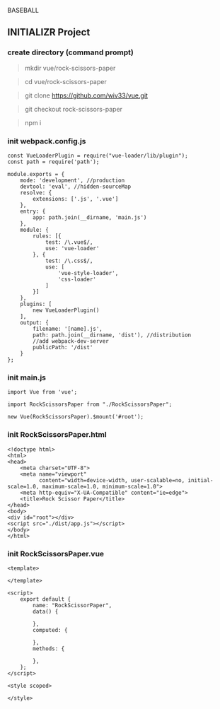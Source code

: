 BASEBALL

## INITIALIZR Project

### create directory (command prompt)
> mkdir vue/rock-scissors-paper

> cd vue/rock-scissors-paper

> git clone https://github.com/wiv33/vue.git

> git checkout rock-scissors-paper

> npm i

### init webpack.config.js

```
const VueLoaderPlugin = require("vue-loader/lib/plugin");
const path = require('path');

module.exports = {
    mode: 'development', //production
    devtool: 'eval', //hidden-sourceMap
    resolve: {
        extensions: ['.js', '.vue']
    },
    entry: {
        app: path.join(__dirname, 'main.js')
    },
    module: {
        rules: [{
            test: /\.vue$/,
            use: 'vue-loader'
        }, {
            test: /\.css$/,
            use: [
                'vue-style-loader',
                'css-loader'
            ]
        }]
    },
    plugins: [
        new VueLoaderPlugin()
    ],
    output: {
        filename: '[name].js',
        path: path.join(__dirname, 'dist'), //distribution
        //add webpack-dev-server
        publicPath: '/dist'
    }
};
```


### init main.js

```
import Vue from 'vue';

import RockScissorsPaper from "./RockScissorsPaper";

new Vue(RockScissorsPaper).$mount('#root');
```

### init RockScissorsPaper.html

```
<!doctype html>
<html>
<head>
    <meta charset="UTF-8">
    <meta name="viewport"
          content="width=device-width, user-scalable=no, initial-scale=1.0, maximum-scale=1.0, minimum-scale=1.0">
    <meta http-equiv="X-UA-Compatible" content="ie=edge">
    <title>Rock Scissor Paper</title>
</head>
<body>
<div id="root"></div>
<script src="./dist/app.js"></script>
</body>
</html>
```

### init RockScissorsPaper.vue

```
<template>
    
</template>

<script>
    export default {
        name: "RockScissorPaper",
        data() {

        },
        computed: {

        },
        methods: {

        },
    };
</script>

<style scoped>

</style>
```
